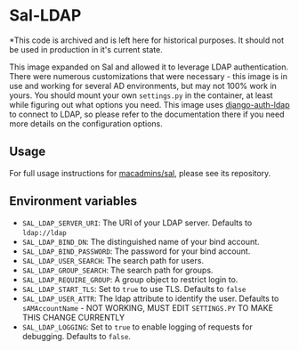 # Sal-LDAP

*This code is archived and is left here for historical purposes. It should not be used in production in it's current state. 

This image expanded on Sal and allowed it to leverage LDAP authentication. There were numerous customizations that were necessary - this image is in use and working for several AD environments, but may not 100% work in yours. You should mount your own ``settings.py`` in the container, at least while figuring out what options you need. This image uses [django-auth-ldap](https://pythonhosted.org/django-auth-ldap/index.html_) to connect to LDAP, so please refer to the documentation there if you need more details on the configuration options.

## Usage

For full usage instructions for [macadmins/sal](https://registry.hub.docker.com/u/macadmins/sal/), please see its repository.

## Environment variables

* ``SAL_LDAP_SERVER_URI``: The URI of your LDAP server. Defaults to ``ldap://ldap``
* ``SAL_LDAP_BIND_DN``: The distinguished name of your bind account.
* ``SAL_LDAP_BIND_PASSWORD``: The password for your bind account.
* ``SAL_LDAP_USER_SEARCH``: The search path for users.
* ``SAL_LDAP_GROUP_SEARCH``: The search path for groups.
* ``SAL_LDAP_REQUIRE_GROUP``: A group object to restrict login to.
* ``SAL_LDAP_START_TLS``: Set to ``true`` to use TLS. Defaults to ``false``
* ``SAL_LDAP_USER_ATTR``: The ldap attribute to identify the user. Defaults to ``sAMAccountName`` - NOT WORKING, MUST EDIT ``SETTINGS.PY`` TO MAKE THIS CHANGE CURRENTLY
* ``SAL_LDAP_LOGGING``: Set to ``true`` to enable logging of requests for debugging. Defaults to ``false``.
